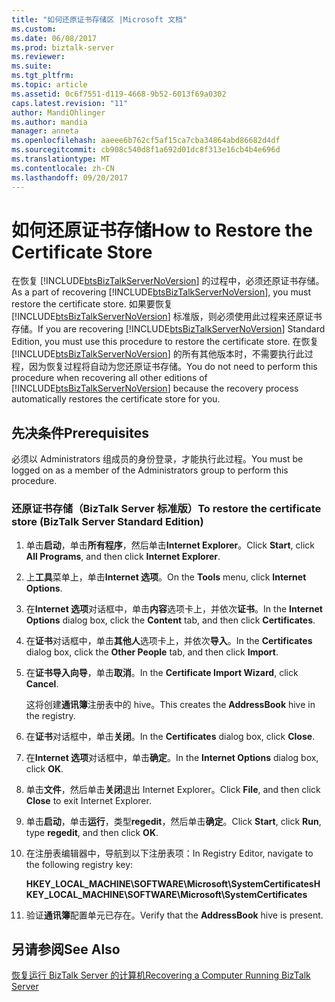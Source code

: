 ```yaml
---
title: "如何还原证书存储区 |Microsoft 文档"
ms.custom: 
ms.date: 06/08/2017
ms.prod: biztalk-server
ms.reviewer: 
ms.suite: 
ms.tgt_pltfrm: 
ms.topic: article
ms.assetid: 0c6f7551-d119-4668-9b52-6013f69a0302
caps.latest.revision: "11"
author: MandiOhlinger
ms.author: mandia
manager: anneta
ms.openlocfilehash: aaeee6b762cf5af15ca7cba34864abd86682d4df
ms.sourcegitcommit: cb908c540d8f1a692d01dc8f313e16cb4b4e696d
ms.translationtype: MT
ms.contentlocale: zh-CN
ms.lasthandoff: 09/20/2017
---
```

# <a name="how-to-restore-the-certificate-store"></a><span data-ttu-id="e5b18-102">如何还原证书存储</span><span class="sxs-lookup"><span data-stu-id="e5b18-102">How to Restore the Certificate Store</span></span>
<span data-ttu-id="e5b18-103">在恢复 [!INCLUDE[btsBizTalkServerNoVersion](../includes/btsbiztalkservernoversion-md.md)] 的过程中，必须还原证书存储。</span><span class="sxs-lookup"><span data-stu-id="e5b18-103">As a part of recovering [!INCLUDE[btsBizTalkServerNoVersion](../includes/btsbiztalkservernoversion-md.md)], you must restore the certificate store.</span></span> <span data-ttu-id="e5b18-104">如果要恢复 [!INCLUDE[btsBizTalkServerNoVersion](../includes/btsbiztalkservernoversion-md.md)] 标准版，则必须使用此过程来还原证书存储。</span><span class="sxs-lookup"><span data-stu-id="e5b18-104">If you are recovering [!INCLUDE[btsBizTalkServerNoVersion](../includes/btsbiztalkservernoversion-md.md)] Standard Edition, you must use this procedure to restore the certificate store.</span></span> <span data-ttu-id="e5b18-105">在恢复 [!INCLUDE[btsBizTalkServerNoVersion](../includes/btsbiztalkservernoversion-md.md)] 的所有其他版本时，不需要执行此过程，因为恢复过程将自动为您还原证书存储。</span><span class="sxs-lookup"><span data-stu-id="e5b18-105">You do not need to perform this procedure when recovering all other editions of [!INCLUDE[btsBizTalkServerNoVersion](../includes/btsbiztalkservernoversion-md.md)] because the recovery process automatically restores the certificate store for you.</span></span>  
  
## <a name="prerequisites"></a><span data-ttu-id="e5b18-106">先决条件</span><span class="sxs-lookup"><span data-stu-id="e5b18-106">Prerequisites</span></span>  
 <span data-ttu-id="e5b18-107">必须以 Administrators 组成员的身份登录，才能执行此过程。</span><span class="sxs-lookup"><span data-stu-id="e5b18-107">You must be logged on as a member of the Administrators group to perform this procedure.</span></span>  
  
### <a name="to-restore-the-certificate-store-biztalk-server-standard-edition"></a><span data-ttu-id="e5b18-108">还原证书存储（BizTalk Server 标准版）</span><span class="sxs-lookup"><span data-stu-id="e5b18-108">To restore the certificate store (BizTalk Server Standard Edition)</span></span>  
  
1.  <span data-ttu-id="e5b18-109">单击**启动**，单击**所有程序**，然后单击**Internet Explorer**。</span><span class="sxs-lookup"><span data-stu-id="e5b18-109">Click **Start**, click **All Programs**, and then click **Internet Explorer**.</span></span>  
  
2.  <span data-ttu-id="e5b18-110">上**工具**菜单上，单击**Internet 选项**。</span><span class="sxs-lookup"><span data-stu-id="e5b18-110">On the **Tools** menu, click **Internet Options**.</span></span>  
  
3.  <span data-ttu-id="e5b18-111">在**Internet 选项**对话框中，单击**内容**选项卡上，并依次**证书**。</span><span class="sxs-lookup"><span data-stu-id="e5b18-111">In the **Internet Options** dialog box, click the **Content** tab, and then click **Certificates**.</span></span>  
  
4.  <span data-ttu-id="e5b18-112">在**证书**对话框中，单击**其他人**选项卡上，并依次**导入**。</span><span class="sxs-lookup"><span data-stu-id="e5b18-112">In the **Certificates** dialog box, click the **Other People** tab, and then click **Import**.</span></span>  
  
5.  <span data-ttu-id="e5b18-113">在**证书导入向导**，单击**取消**。</span><span class="sxs-lookup"><span data-stu-id="e5b18-113">In the **Certificate Import Wizard**, click **Cancel**.</span></span>  
  
     <span data-ttu-id="e5b18-114">这将创建**通讯簿**注册表中的 hive。</span><span class="sxs-lookup"><span data-stu-id="e5b18-114">This creates the **AddressBook** hive in the registry.</span></span>  
  
6.  <span data-ttu-id="e5b18-115">在**证书**对话框中，单击**关闭**。</span><span class="sxs-lookup"><span data-stu-id="e5b18-115">In the **Certificates** dialog box, click **Close**.</span></span>  
  
7.  <span data-ttu-id="e5b18-116">在**Internet 选项**对话框中，单击**确定**。</span><span class="sxs-lookup"><span data-stu-id="e5b18-116">In the **Internet Options** dialog box, click **OK**.</span></span>  
  
8.  <span data-ttu-id="e5b18-117">单击**文件**，然后单击**关闭**退出 Internet Explorer。</span><span class="sxs-lookup"><span data-stu-id="e5b18-117">Click **File**, and then click **Close** to exit Internet Explorer.</span></span>  
  
9. <span data-ttu-id="e5b18-118">单击**启动**，单击**运行**，类型**regedit**，然后单击**确定**。</span><span class="sxs-lookup"><span data-stu-id="e5b18-118">Click **Start**, click **Run**, type **regedit**, and then click **OK**.</span></span>  
  
10. <span data-ttu-id="e5b18-119">在注册表编辑器中，导航到以下注册表项：</span><span class="sxs-lookup"><span data-stu-id="e5b18-119">In Registry Editor, navigate to the following registry key:</span></span>  
  
     <span data-ttu-id="e5b18-120">**HKEY_LOCAL_MACHINE\SOFTWARE\Microsoft\SystemCertificates**</span><span class="sxs-lookup"><span data-stu-id="e5b18-120">**HKEY_LOCAL_MACHINE\SOFTWARE\Microsoft\SystemCertificates**</span></span>  
  
11. <span data-ttu-id="e5b18-121">验证**通讯簿**配置单元已存在。</span><span class="sxs-lookup"><span data-stu-id="e5b18-121">Verify that the **AddressBook** hive is present.</span></span>  
  
## <a name="see-also"></a><span data-ttu-id="e5b18-122">另请参阅</span><span class="sxs-lookup"><span data-stu-id="e5b18-122">See Also</span></span>  
 [<span data-ttu-id="e5b18-123">恢复运行 BizTalk Server 的计算机</span><span class="sxs-lookup"><span data-stu-id="e5b18-123">Recovering a Computer Running BizTalk Server</span></span>](../core/recovering-a-computer-running-biztalk-server.md)